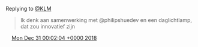 Replying to [@KLM](https://twitter.com/DromerDenker/status/1079524900107374592)

> Ik denk aan samenwerking met @philipshuedev en een daglichtlamp, dat zou innovatief zijn

<img src="../../media/tweet.ico" width="12" /> [Mon Dec 31 00:02:04 +0000 2018](https://twitter.com/DromerDenker/status/1079528075489099782)